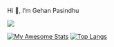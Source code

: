 Hi 👋, I’m Gehan Pasindhu

![](https://komarev.com/ghpvc/?username=GehanPasindhu&color=brightgreen)

[![My Awesome Stats](https://awesome-github-stats.azurewebsites.net/user-stats/GehanPasindhu?cardType=level&theme=github-dark&preferLogin=false)](https://git.io/awesome-stats-card) [![Top Langs](https://github-readme-stats.vercel.app/api/top-langs/?username=GehanPasindhu&layout=compact&langs_count=10)](https://github.com/anuraghazra/github-readme-stats)
